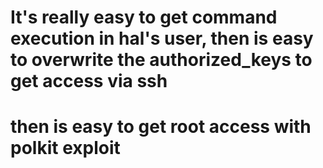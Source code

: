 # It's really easy to get command execution in hal's user, then is easy to overwrite the authorized_keys to get access via ssh
# then is easy to get root access with polkit exploit
